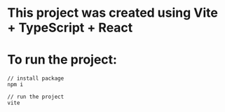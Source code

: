 # This project was created using Vite + TypeScript + React

# To run the project:
```
// install package
npm i

// run the project
vite
```

